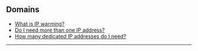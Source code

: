 ## Domains
<a id="intro"></a>
   - [What is IP warming?](#what-is-domain)
   - [Do I need more than one IP address?](#)
   - [How many dedicated IP addresses do I need?](#)
<HR>
